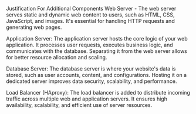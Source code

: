 Justification For Additional Components
Web Server - The web server serves static and dynamic web content to users, such as HTML, CSS, JavaScript, and images. It's essential for handling HTTP requests and generating web pages.

Application Server: The application server hosts the core logic of your web application. It processes user requests, executes business logic, and communicates with the database. Separating it from the web server allows for better resource allocation and scaling.

Database Server: The database server is where your website's data is stored, such as user accounts, content, and configurations. Hosting it on a dedicated server improves data security, scalability, and performance.

Load Balancer (HAproxy): The load balancer is added to distribute incoming traffic across multiple web and application servers. It ensures high availability, scalability, and efficient use of server resources.
